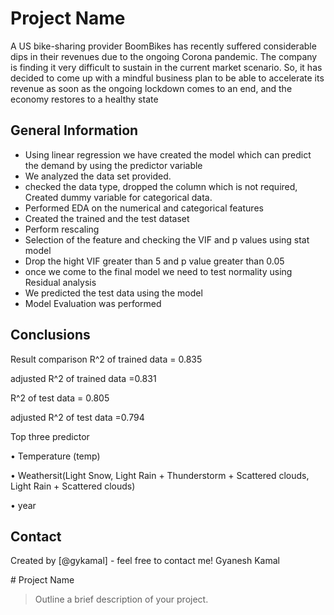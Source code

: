 # Project Name
A US bike-sharing provider BoomBikes has recently suffered considerable dips in their
revenues due to the ongoing Corona pandemic. The company is finding it very difficult to
sustain in the current market scenario. So, it has decided to come up with a mindful business
plan to be able to accelerate its revenue as soon as the ongoing lockdown comes to an end,
and the economy restores to a healthy state




## General Information
- Using linear regression we have created the model which can predict the demand by using the predictor variable
- We analyzed the data set provided.
- checked the data type, dropped the column which is not required, Created dummy variable for categorical data.
- Performed EDA on the numerical and categorical features
- Created the trained and the test dataset
- Perform rescaling  
- Selection of the feature and checking the VIF and p values using stat model
- Drop the hight VIF greater than 5 and p value greater than 0.05
- once we come to the final model we need to test normality using Residual analysis
- We predicted the test data using the model 
- Model Evaluation was performed 

<!-- You don't have to answer all the questions - just the ones relevant to your project. -->

## Conclusions
Result comparison
R^2 of trained data = 0.835

adjusted R^2 of trained data =0.831

R^2 of test data = 0.805

adjusted R^2 of test data =0.794

Top three predictor

• Temperature (temp)

• Weathersit(Light Snow, Light Rain + Thunderstorm + Scattered clouds, Light Rain + Scattered clouds)

• year
<!-- You don't have to answer all the questions - just the ones relevant to your project. -->




## Contact
Created by [@gykamal] - feel free to contact me!
Gyanesh Kamal


<!-- Optional -->
<!-- ## License -->
<!-- This project is open source and available under the [... License](). -->

<!-- You don't have to include all sections - just the one's relevant to your project --># Project Name
> Outline a brief description of your project.


